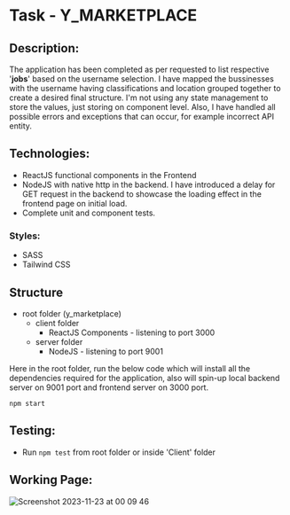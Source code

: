 # Task - Y_MARKETPLACE
## Description:
The application has been completed as per requested to list respective '**jobs**' based on the username selection. I have mapped the bussinesses with the username having classifications and location grouped together to create a desired final structure. I'm not using any state management to store the values, just storing on component level. Also, I have handled all possible errors and exceptions that can occur, for example incorrect API entity.

## Technologies:
* ReactJS functional components in the Frontend
* NodeJS with native http in the backend. I have introduced a delay for GET request in the backend to showcase the loading effect in the frontend page on initial load.
* Complete unit and component tests.

### Styles:
* SASS
* Tailwind CSS

## Structure
- root folder (y_marketplace)
  - client folder
      - ReactJS Components - listening to port 3000
  - server folder
      - NodeJS - listening to port 9001

Here in the root folder, run the below code which will install all the dependencies required for the application, also will spin-up local backend server on 9001 port and frontend server on 3000 port.

`npm start`

## Testing:
* Run `npm test` from root folder or inside 'Client' folder

## Working Page:

![Screenshot 2023-11-23 at 00 09 46](https://github.com/jestinzac/y_marketplace/assets/4215450/745bce6c-3d93-4b6f-b34a-416a7c4f74a3)

